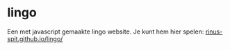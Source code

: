 # lingo
Een met javascript gemaakte lingo website. Je kunt hem hier spelen: <a href="https://rinus-spit.github.io/lingo/">rinus-spit.github.io/lingo/</a>
